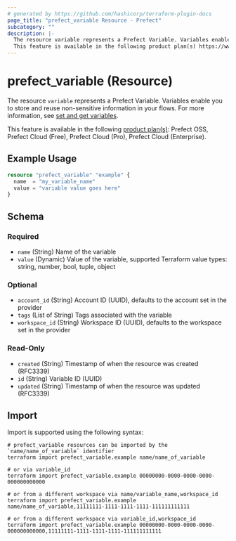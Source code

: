 ```yaml
---
# generated by https://github.com/hashicorp/terraform-plugin-docs
page_title: "prefect_variable Resource - Prefect"
subcategory: ""
description: |-
  The resource variable represents a Prefect Variable. Variables enable you to store and reuse non-sensitive information in your flows. For more information, see set and get variables https://docs.prefect.io/v3/develop/variables#set-and-get-variables.
  This feature is available in the following product plan(s) https://www.prefect.io/pricing: Prefect OSS, Prefect Cloud (Free), Prefect Cloud (Pro), Prefect Cloud (Enterprise).
---
```


# prefect_variable (Resource)

The resource `variable` represents a Prefect Variable. Variables enable you to store and reuse non-sensitive information in your flows. For more information, see [set and get variables](https://docs.prefect.io/v3/develop/variables#set-and-get-variables).

This feature is available in the following [product plan(s)](https://www.prefect.io/pricing): Prefect OSS, Prefect Cloud (Free), Prefect Cloud (Pro), Prefect Cloud (Enterprise).

## Example Usage

```terraform
resource "prefect_variable" "example" {
  name  = "my_variable_name"
  value = "variable value goes here"
}
```

<!-- schema generated by tfplugindocs -->
## Schema

### Required

- `name` (String) Name of the variable
- `value` (Dynamic) Value of the variable, supported Terraform value types: string, number, bool, tuple, object

### Optional

- `account_id` (String) Account ID (UUID), defaults to the account set in the provider
- `tags` (List of String) Tags associated with the variable
- `workspace_id` (String) Workspace ID (UUID), defaults to the workspace set in the provider

### Read-Only

- `created` (String) Timestamp of when the resource was created (RFC3339)
- `id` (String) Variable ID (UUID)
- `updated` (String) Timestamp of when the resource was updated (RFC3339)

## Import

Import is supported using the following syntax:

```shell
# prefect_variable resources can be imported by the `name/name_of_variable` identifier
terraform import prefect_variable.example name/name_of_variable

# or via variable_id
terraform import prefect_variable.example 00000000-0000-0000-0000-000000000000

# or from a different workspace via name/variable_name,workspace_id
terraform import prefect_variable.example name/name_of_variable,11111111-1111-1111-1111-111111111111

# or from a different workspace via variable_id,workspace_id
terraform import prefect_variable.example 00000000-0000-0000-0000-000000000000,11111111-1111-1111-1111-111111111111
```
